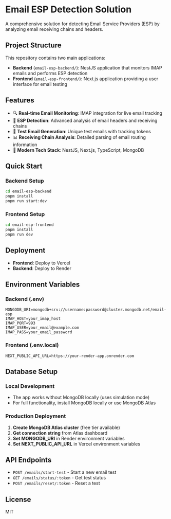 # Email ESP Detection Solution

A comprehensive solution for detecting Email Service Providers (ESP) by analyzing email receiving chains and headers.

## Project Structure

This repository contains two main applications:

- **Backend** (`email-esp-backend/`): NestJS application that monitors IMAP emails and performs ESP detection
- **Frontend** (`email-esp-frontend/`): Next.js application providing a user interface for email testing

## Features

- 🔍 **Real-time Email Monitoring**: IMAP integration for live email tracking
- 📧 **ESP Detection**: Advanced analysis of email headers and receiving chains
- 🎯 **Test Email Generation**: Unique test emails with tracking tokens
- 📊 **Receiving Chain Analysis**: Detailed parsing of email routing information
- 🚀 **Modern Tech Stack**: NestJS, Next.js, TypeScript, MongoDB

## Quick Start

### Backend Setup

```bash
cd email-esp-backend
pnpm install
pnpm run start:dev
```

### Frontend Setup

```bash
cd email-esp-frontend
pnpm install
pnpm run dev
```

## Deployment

- **Frontend**: Deploy to Vercel
- **Backend**: Deploy to Render

## Environment Variables

### Backend (.env)
```
MONGODB_URI=mongodb+srv://username:password@cluster.mongodb.net/email-esp
IMAP_HOST=your_imap_host
IMAP_PORT=993
IMAP_USER=your_email@example.com
IMAP_PASS=your_email_password
```

### Frontend (.env.local)
```
NEXT_PUBLIC_API_URL=https://your-render-app.onrender.com
```

## Database Setup

### Local Development
- The app works without MongoDB locally (uses simulation mode)
- For full functionality, install MongoDB locally or use MongoDB Atlas

### Production Deployment
1. **Create MongoDB Atlas cluster** (free tier available)
2. **Get connection string** from Atlas dashboard
3. **Set MONGODB_URI** in Render environment variables
4. **Set NEXT_PUBLIC_API_URL** in Vercel environment variables

## API Endpoints

- `POST /emails/start-test` - Start a new email test
- `GET /emails/status/:token` - Get test status
- `POST /emails/reset/:token` - Reset a test

## License

MIT
